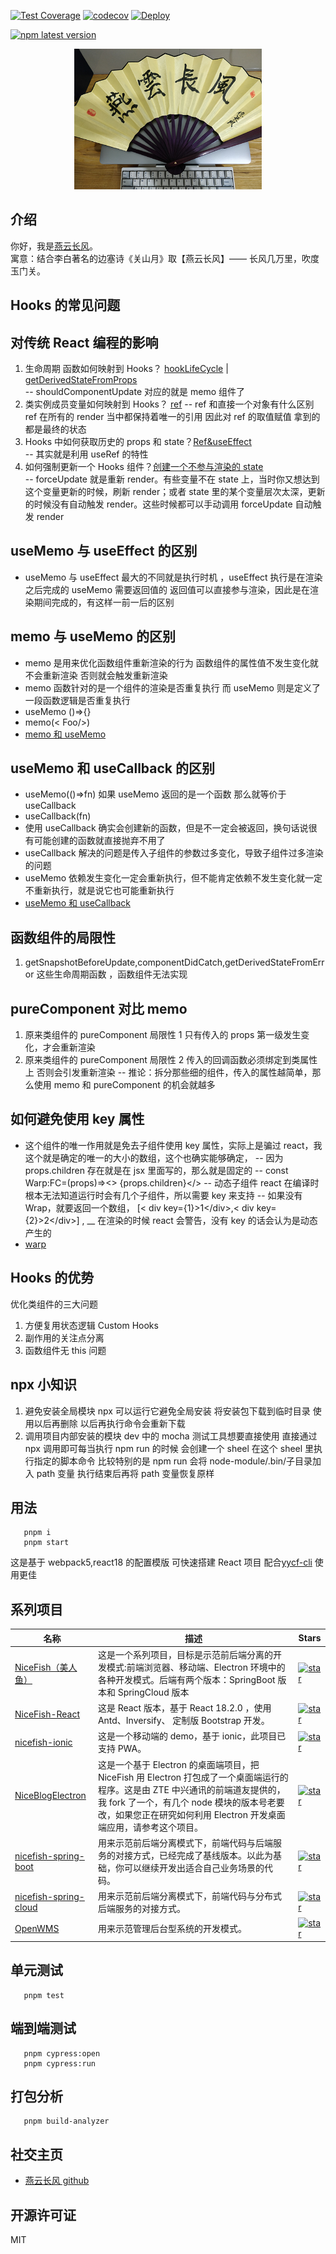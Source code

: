 [![Test Coverage](https://github.com/yanyunchangfeng/learn-ts-react/actions/workflows/test.yml/badge.svg)](https://github.com/yanyunchangfeng/learn-ts-react/actions/workflows/test.yml/?query=branch:main) [![codecov](https://codecov.io/gh/yanyunchangfeng/learn-ts-react/branch/main/graph/badge.svg)](https://codecov.io/gh/yanyunchangfeng/learn-ts-react) [![Deploy](https://github.com/yanyunchangfeng/learn-ts-react/workflows/Deploy/badge.svg)](https://github.com/yanyunchangfeng/learn-ts-react/actions/workflows/deploy.yml)

[![npm latest version](https://img.shields.io/npm/v/learn-ts-react/latest.svg)](https://www.npmjs.com/package/learn-ts-react)

<p align="center">
    <img width="300" src="src/assets/img/yanyunchangfeng.png">
</p>

## 介绍

你好，我是[燕云长风](https://yanyunchangfeng.github.io)。  
寓意：结合李白著名的边塞诗《关山月》取【燕云长风】—— 长风几万里，吹度玉门关。

## Hooks 的常见问题

## 对传统 React 编程的影响

1. 生命周期 函数如何映射到 Hooks？ [hookLifeCycle](src/components/LifeCycle/index.tsx) | [getDerivedStateFromProps](src/components/getDerivedStateFromProps.tsx)  
   -- shouldComponentUpdate 对应的就是 memo 组件了
2. 类实例成员变量如何映射到 Hooks？ [ref](src/components/LikeButton.tsx) -- ref 和直接一个对象有什么区别 ref 在所有的 render 当中都保持着唯一的引用 因此对 ref 的取值赋值 拿到的都是最终的状态
3. Hooks 中如何获取历史的 props 和 state？[Ref&useEffect](src/components/Counter.tsx)  
   -- 其实就是利用 useRef 的特性
4. 如何强制更新一个 Hooks 组件？[创建一个不参与渲染的 state](src/components/Counter.tsx)  
   -- forceUpdate 就是重新 render。有些变量不在 state 上，当时你又想达到这个变量更新的时候，刷新 render；或者 state 里的某个变量层次太深，更新的时候没有自动触发 render。这些时候都可以手动调用 forceUpdate 自动触发 render

## useMemo 与 useEffect 的区别

- useMemo 与 useEffect 最大的不同就是执行时机 ，useEffect 执行是在渲染之后完成的 useMemo 需要返回值的 返回值可以直接参与渲染，因此是在渲染期间完成的，有这样一前一后的区别

## memo 与 useMemo 的区别

- memo 是用来优化函数组件重新渲染的行为 函数组件的属性值不发生变化就不会重新渲染 否则就会触发重新渲染
- memo 函数针对的是一个组件的渲染是否重复执行 而 useMemo 则是定义了一段函数逻辑是否重复执行
- useMemo ()=>{}
- memo(< Foo/>)
- [memo 和 useMemo](src/components/memo.tsx)

## useMemo 和 useCallback 的区别

- useMemo(()=>fn) 如果 useMemo 返回的是一个函数 那么就等价于 useCallback
- useCallback(fn)
- 使用 useCallback 确实会创建新的函数，但是不一定会被返回，换句话说很有可能创建的函数就直接抛弃不用了
- useCallback 解决的问题是传入子组件的参数过多变化，导致子组件过多渲染的问题
- useMemo 依赖发生变化一定会重新执行，但不能肯定依赖不发生变化就一定不重新执行，就是说它也可能重新执行
- [useMemo 和 useCallback](src/App.tsx)

## 函数组件的局限性

1.  getSnapshotBeforeUpdate,componentDidCatch,getDerivedStateFromError 这些生命周期函数 ，函数组件无法实现

## pureComponent 对比 memo

1. 原来类组件的 pureComponent 局限性 1 只有传入的 props 第一级发生变化，才会重新渲染
2. 原来类组件的 pureComponent 局限性 2 传入的回调函数必须绑定到类属性上 否则会引发重新渲染 -- 推论：拆分那些细的组件，传入的属性越简单，那么使用 memo 和 pureComponent 的机会就越多

## 如何避免使用 key 属性

- 这个组件的唯一作用就是免去子组件使用 key 属性，实际上是骗过 react，我这个就是确定的唯一的大小的数组，这个也确实能够确定， -- 因为 props.children 存在就是在 jsx 里面写的，那么就是固定的 -- const Warp:FC=(props)=><> {props.children}</> -- 动态子组件 react 在编译时根本无法知道运行时会有几个子组件，所以需要 key 来支持 -- 如果没有 Wrap，就要返回一个数组， [< div key={1}>1<\/div>,< div key={2}>2<\/div>] , \_\_ 在渲染的时候 react 会警告，没有 key 的话会认为是动态产生的
- [warp](src/components/Wrap/index.tsx)

## Hooks 的优势

优化类组件的三大问题

1. 方便复用状态逻辑 Custom Hooks
2. 副作用的关注点分离
3. 函数组件无 this 问题

## npx 小知识

1. 避免安装全局模块 npx 可以运行它避免全局安装 将安装包下载到临时目录 使用以后再删除 以后再执行命令会重新下载
2. 调用项目内部安装的模块 dev 中的 mocha 测试工具想要直接使用 直接通过 npx 调用即可每当执行 npm run 的时候 会创建一个 sheel 在这个 sheel 里执行指定的脚本命令 比较特别的是 npm run 会将 node-module/.bin/子目录加入 path 变量 执行结束后再将 path 变量恢复原样

## 用法

```
   pnpm i
   pnpm start
```

这是基于 webpack5,react18 的配置模版 可快速搭建 React 项目 配合[yycf-cli](https://github.com/yanyunchangfeng/yycf-cli) 使用更佳

## 系列项目

| 名称 | 描述 | Stars |
| --- | --- | --- |
| [NiceFish（美人鱼）](http://git.oschina.net/mumu-osc/NiceFish/) | 这是一个系列项目，目标是示范前后端分离的开发模式:前端浏览器、移动端、Electron 环境中的各种开发模式。后端有两个版本：SpringBoot 版本和 SpringCloud 版本 | <a href='https://gitee.com/mumu-osc/NiceFish/stargazers'><img src='https://gitee.com/mumu-osc/NiceFish/badge/star.svg?theme=gvp' alt='star'></img></a> |
| [NiceFish-React](https://gitee.com/mumu-osc/NiceFish-React) | 这是 React 版本，基于 React 18.2.0 ，使用 Antd、Inversify、 定制版 Bootstrap 开发。 | <a href='https://gitee.com/mumu-osc/NiceFish-React/stargazers'><img src='https://gitee.com/mumu-osc/NiceFish-React/badge/star.svg?theme=dark' alt='star'></img></a> |
| [nicefish-ionic](http://git.oschina.net/mumu-osc/nicefish-ionic) | 这是一个移动端的 demo，基于 ionic，此项目已支持 PWA。 | <a href='https://gitee.com/mumu-osc/nicefish-ionic/stargazers'><img src='https://gitee.com/mumu-osc/nicefish-ionic/badge/star.svg?theme=dark' alt='star'></img></a> |
| [NiceBlogElectron](https://gitee.com/mumu-osc/NiceBlogElectron) | 这是一个基于 Electron 的桌面端项目，把 NiceFish 用 Electron 打包成了一个桌面端运行的程序。这是由 ZTE 中兴通讯的前端道友提供的，我 fork 了一个，有几个 node 模块的版本号老要改，如果您正在研究如何利用 Electron 开发桌面端应用，请参考这个项目。 | <a href='https://gitee.com/mumu-osc/NiceBlogElectron/stargazers'><img src='https://gitee.com/mumu-osc/NiceBlogElectron/badge/star.svg?theme=dark' alt='star'></img></a> |
| [nicefish-spring-boot](https://gitee.com/mumu-osc/nicefish-spring-boot) | 用来示范前后端分离模式下，前端代码与后端服务的对接方式，已经完成了基线版本。以此为基础，你可以继续开发出适合自己业务场景的代码。 | <a href='https://gitee.com/mumu-osc/nicefish-spring-boot/stargazers'><img src='https://gitee.com/mumu-osc/nicefish-spring-boot/badge/star.svg?theme=dark' alt='star'></img></a> |
| [nicefish-spring-cloud](https://gitee.com/mumu-osc/nicefish-spring-cloud) | 用来示范前后端分离模式下，前端代码与分布式后端服务的对接方式。 | <a href='https://gitee.com/mumu-osc/nicefish-spring-cloud/stargazers'><img src='https://gitee.com/mumu-osc/nicefish-spring-cloud/badge/star.svg?theme=dark' alt='star'></img></a> |
| [OpenWMS](https://gitee.com/mumu-osc/OpenWMS-Frontend) | 用来示范管理后台型系统的开发模式。 | <a href='https://gitee.com/mumu-osc/OpenWMS-Frontend/stargazers'><img src='https://gitee.com/mumu-osc/OpenWMS-Frontend/badge/star.svg?theme=dark' alt='star'></img></a> |

## 单元测试

```
   pnpm test
```

## 端到端测试

```
   pnpm cypress:open
   pnpm cypress:run
```

## 打包分析

```
   pnpm build-analyzer
```

## 社交主页

- [燕云长风 github](https://github.com/yanyunchangfeng)

## 开源许可证

MIT
